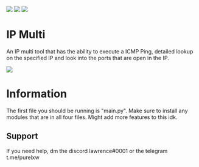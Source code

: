 ![](https://img.shields.io/github/watchers/purelxw/ip-multi?style=social) ![](https://img.shields.io/github/stars/purelxw/ip-multi?style=social) ![](https://img.shields.io/github/forks/purelxw/ip-multi?style=social)

# IP Multi
An IP multi tool that has the ability to execute a ICMP Ping, detailed lookup on the specified IP and look into the ports that are open in the IP.

![](https://cdn.discordapp.com/attachments/631162287968747550/795234564930404352/unknown.png)

# Information
The first file you should be running is "main.py". Make sure to install any modules that are in all four files. Might add more features to this idk.

## Support
If you need help, dm the discord lawrence#0001 or the telegram t.me/purelxw
